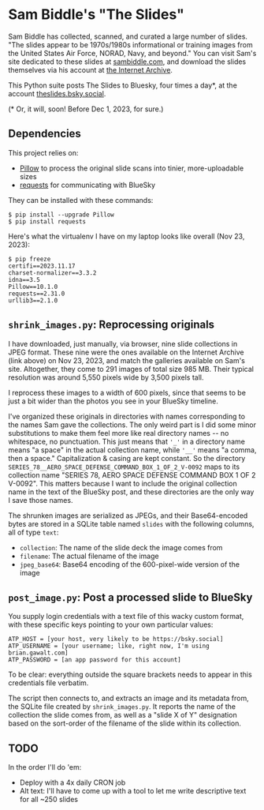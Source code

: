# Sam Biddle's "The Slides"

Sam Biddle has collected, scanned, and curated a large number of slides.
"The slides appear to be 1970s/1980s informational or training images from the
United States Air Force, NORAD, Navy, and beyond." You can visit Sam's site
dedicated to these slides at
[sambiddle.com](https://www.sambiddle.com/35mm-scans), and download the slides
themselves via his account at
[the Internet Archive](https://archive.org/details/@sambiddle).

This Python suite posts The Slides to Bluesky, four times a day*, at the account
[theslides.bsky.social](https://bsky.app/profile/theslides.bsky.social).

(* Or, it will, soon! Before Dec 1, 2023, for sure.)

## Dependencies

This project relies on:

*  [Pillow](https://pillow.readthedocs.io/) to process the original slide scans
   into tinier, more-uploadable sizes
*  [requests](https://pypi.org/project/requests/) for communicating with BlueSky

They can be installed with these commands:

```
$ pip install --upgrade Pillow
$ pip install requests
```

Here's what the virtualenv I have on my laptop looks like overall
(Nov 23, 2023):

```
$ pip freeze
certifi==2023.11.17
charset-normalizer==3.3.2
idna==3.5
Pillow==10.1.0
requests==2.31.0
urllib3==2.1.0
```

## `shrink_images.py`: Reprocessing originals

I have downloaded, just manually, via browser, nine slide collections in JPEG
format.  These nine were the ones available on the Internet Archive (link above)
on Nov 23, 2023, and match the galleries available on Sam's site.  Altogether,
they come to 291 images of total size 985 MB.  Their typical resolution was
around 5,550 pixels wide by 3,500 pixels tall.

I reprocess these images to a width of 600 pixels, since that seems to be
just a bit wider than the photos you see in your BlueSky timeline.

I've organized these originals in directories with names corresponding to the
names Sam gave the collections.  The only weird part is I did some minor
substitutions to make them feel more like real directory names -- no whitespace,
no punctuation.  This just means that `'_'` in a directory name means "a space"
in the actual collection name, while `'__'` means "a comma, then a space."
Capitalization & casing are kept constant. So the directory
`SERIES_78__AERO_SPACE_DEFENSE_COMMAND_BOX_1_OF_2_V-0092` maps to its collection
name "SERIES 78, AERO SPACE DEFENSE COMMAND BOX 1 OF 2 V-0092".  This matters
because I want to include the original collection name in the text of the
BlueSky post, and these directories are the only way I save those names.

The shrunken images are serialized as JPEGs, and their Base64-encoded bytes
are stored in a SQLite table named `slides` with the following columns,
all of type `text`:

*  `collection`: The name of the slide deck the image comes from
*  `filename`: The actual filename of the image
*  `jpeg_base64`: Base64 encoding of the 600-pixel-wide version of the image


## `post_image.py`: Post a processed slide to BlueSky

You supply login credentials with a text file of this wacky custom format, with
these specific keys pointing to your own particular values:

```
ATP_HOST = [your host, very likely to be https://bsky.social]
ATP_USERNAME = [your username; like, right now, I'm using brian.gawalt.com]
ATP_PASSWORD = [an app password for this account]
```

To be clear: everything outside the square brackets needs to appear in this
credentials file verbatim.

The script then connects to, and extracts an image and its metadata from, the
SQLite file created by `shrink_images.py`. It reports the name of the collection
the slide comes from, as well as a "slide X of Y" designation based on the
sort-order of the filename of the slide within its collection.

## TODO

In the order I'll do 'em:

*  Deploy with a 4x daily CRON job
*  Alt text: I'll have to come up with a tool to let me write descriptive text
   for all ~250 slides